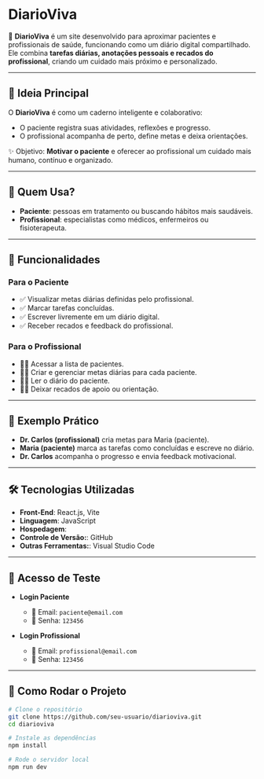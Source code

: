 # DiarioViva  

📘 **DiarioViva** é um site desenvolvido para aproximar pacientes e profissionais de saúde, funcionando como um diário digital compartilhado. Ele combina **tarefas diárias, anotações pessoais e recados do profissional**, criando um cuidado mais próximo e personalizado.  

---

## 🌟 Ideia Principal  
O **DiarioViva** é como um caderno inteligente e colaborativo:  
- O paciente registra suas atividades, reflexões e progresso.  
- O profissional acompanha de perto, define metas e deixa orientações.  

✨ Objetivo: **Motivar o paciente** e oferecer ao profissional um cuidado mais humano, contínuo e organizado.  

---

## 👥 Quem Usa?  
- **Paciente**: pessoas em tratamento ou buscando hábitos mais saudáveis.  
- **Profissional**: especialistas como médicos, enfermeiros ou fisioterapeuta.  

---

## 📝 Funcionalidades  

### Para o Paciente  
- ✅ Visualizar metas diárias definidas pelo profissional.  
- ✅ Marcar tarefas concluídas.  
- ✅ Escrever livremente em um diário digital.  
- ✅ Receber recados e feedback do profissional.  

### Para o Profissional  
- 👩‍⚕️ Acessar a lista de pacientes.  
- 👩‍⚕️ Criar e gerenciar metas diárias para cada paciente.  
- 👩‍⚕️ Ler o diário do paciente.  
- 👩‍⚕️ Deixar recados de apoio ou orientação.  

---

## 📖 Exemplo Prático  
- **Dr. Carlos (profissional)** cria metas para Maria (paciente).  
- **Maria (paciente)** marca as tarefas como concluídas e escreve no diário.  
- **Dr. Carlos** acompanha o progresso e envia feedback motivacional.  

---

## 🛠️ Tecnologias Utilizadas  
- **Front-End**: React.js, Vite
- **Linguagem**: JavaScript
- **Hospedagem**: 
- **Controle de Versão:**: GitHub  
- **Outras Ferramentas:**: Visual Studio Code  

---

## 🔑 Acesso de Teste  

- **Login Paciente**  
  - 📧 Email: `paciente@email.com`  
  - 🔑 Senha: `123456`  

- **Login Profissional**  
  - 📧 Email: `profissional@email.com`  
  - 🔑 Senha: `123456`  

---

## 🚀 Como Rodar o Projeto  

```bash
# Clone o repositório
git clone https://github.com/seu-usuario/diarioviva.git
cd diarioviva

# Instale as dependências
npm install

# Rode o servidor local
npm run dev
